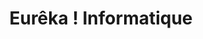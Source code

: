 ---
title: "Eurêka ! Informatique"
url: /saint-die-des-vosges/eureka-informatique/
shop: ordinateur
---